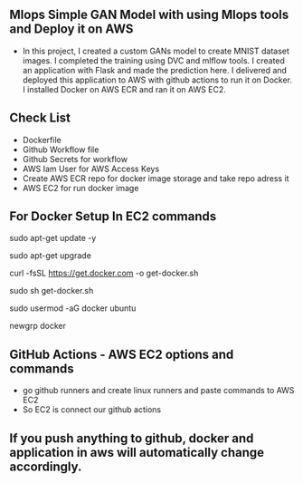 ## Mlops Simple GAN Model with using Mlops tools and Deploy it on AWS
- In this project, I created a custom GANs model to create MNIST dataset images. I completed the training using DVC and mlflow tools. I created an application with Flask and made the prediction here. I delivered and deployed this application to AWS with github actions to run it on Docker. I installed Docker on AWS ECR and ran it on AWS EC2.

## Check List
- Dockerfile
- Github Workflow file
- Github Secrets for workflow
- AWS Iam User for AWS Access Keys
- Create AWS ECR repo for docker image storage and take repo adress it
- AWS EC2 for run docker image

## For Docker Setup In EC2 commands

sudo apt-get update -y

sudo apt-get upgrade

curl -fsSL https://get.docker.com -o get-docker.sh

sudo sh get-docker.sh

sudo usermod -aG docker ubuntu

newgrp docker

## GitHub Actions - AWS EC2 options and commands
- go github runners and create linux runners and paste commands to AWS EC2 
- So EC2 is connect our github actions

## If you push anything to github, docker and application in aws will automatically change accordingly.
